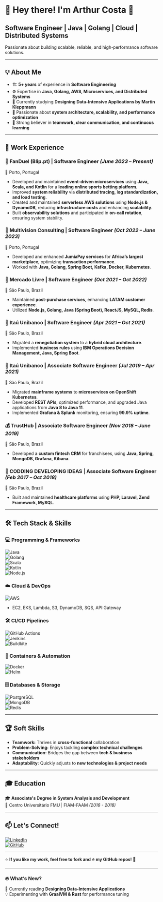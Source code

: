 # 👋 Hey there! I'm Arthur Costa 🚀  

## **Software Engineer | Java | Golang | Cloud | Distributed Systems**  
Passionate about building scalable, reliable, and high-performance software solutions.  

---

## 💡 **About Me**  
- 🏗️ **5+ years** of experience in **Software Engineering**  
- ⚙️ Expertise in **Java, Golang, AWS, Microservices, and Distributed Systems**  
- 📖 Currently studying **Designing Data-Intensive Applications by Martin Kleppmann**  
- 🎯 Passionate about **system architecture, scalability, and performance optimization**  
- 🤝 Strong believer in **teamwork, clear communication, and continuous learning**  

---

## 💼 **Work Experience**  

### 🚀 **FanDuel (Blip.pt) | Software Engineer** *(June 2023 – Present)*  
📍 Porto, Portugal  
- Developed and maintained **event-driven microservices** using **Java, Scala, and Kotlin** for a **leading online sports betting platform**.  
- Improved **system reliability** via **distributed tracing, log standardization, and load testing**.  
- Created and maintained **serverless AWS solutions** using **Node.js & DynamoDB**, reducing **infrastructure costs** and enhancing **scalability**.  
- Built **observability solutions** and participated in **on-call rotation**, ensuring system stability.  

### 🔹 **Multivision Consulting | Software Engineer** *(Oct 2022 – June 2023)*  
📍 Porto, Portugal  
- Developed and enhanced **JumiaPay services** for **Africa’s largest marketplace**, optimizing **transaction performance**.  
- Worked with **Java, Golang, Spring Boot, Kafka, Docker, Kubernetes**.  

### 🔹 **Mercado Livre | Software Engineer** *(Oct 2021 – Oct 2022)*  
📍 São Paulo, Brazil  
- Maintained **post-purchase services**, enhancing **LATAM customer experience**.  
- Utilized **Node.js, Golang, Java (Spring Boot), ReactJS, MySQL, Redis**.  

### 🏦 **Itaú Unibanco | Software Engineer** *(Apr 2021 – Oct 2021)*  
📍 São Paulo, Brazil  
- Migrated a **renegotiation system** to a **hybrid cloud architecture**.  
- Implemented **business rules** using **IBM Operations Decision Management, Java, Spring Boot**.  

### 🏦 **Itaú Unibanco | Associate Software Engineer** *(Jul 2019 – Apr 2021)*  
📍 São Paulo, Brazil  
- Migrated **mainframe systems** to **microservices on OpenShift Kubernetes**.  
- Developed **REST APIs**, optimized performance, and upgraded Java applications from **Java 8 to Java 11**.  
- Implemented **Grafana & Splunk** monitoring, ensuring **99.9% uptime**.  

### 💰 **TrustHub | Associate Software Engineer** *(Nov 2018 – June 2019)*  
📍 São Paulo, Brazil  
- Developed a **custom fintech CRM** for franchisees, using **Java, Spring, MongoDB, Grafana, Kibana**.  

### 🏥 **CODDING DEVELOPING IDEAS | Associate Software Engineer** *(Feb 2017 – Oct 2018)*  
📍 São Paulo, Brazil  
- Built and maintained **healthcare platforms** using **PHP, Laravel, Zend Framework, MySQL**.  

---

## 🛠 **Tech Stack & Skills**  

### **💻 Programming & Frameworks**  
![Java](https://img.shields.io/badge/Java-ED8B00?style=for-the-badge&logo=openjdk&logoColor=white)  
![Golang](https://img.shields.io/badge/Go-00ADD8?style=for-the-badge&logo=go&logoColor=white)  
![Scala](https://img.shields.io/badge/Scala-%23DC322F.svg?logo=scala&logoColor=white)  
![Kotlin](https://img.shields.io/badge/Kotlin-%237F52FF.svg?logo=kotlin&logoColor=white)  
![Node.js](https://img.shields.io/badge/Node.js-43853D?style=for-the-badge&logo=node.js&logoColor=white)  

### **☁️ Cloud & DevOps**  
![AWS](https://img.shields.io/badge/AWS-232F3E?style=for-the-badge&logo=amazon-aws&logoColor=white)  
- EC2, EKS, Lambda, S3, DynamoDB, SQS, API Gateway  

### **🛠️ CI/CD Pipelines**  
![GitHub Actions](https://img.shields.io/badge/GitHub_Actions-2088FF?logo=github-actions&logoColor=white)  
![Jenkins](https://img.shields.io/badge/Jenkins-D24939?logo=jenkins&logoColor=white)  
![Buildkite](https://img.shields.io/badge/Buildkite-9252F5?style=for-the-badge&logo=buildkite&logoColor=white)  

### **🐳 Containers & Automation**  
![Docker](https://img.shields.io/badge/Docker-2496ED?style=for-the-badge&logo=docker&logoColor=white)  
![Helm](https://img.shields.io/badge/Helm-0F1689?logo=helm&logoColor=fff)  

### **🗄️ Databases & Storage**  
![PostgreSQL](https://img.shields.io/badge/PostgreSQL-316192?style=for-the-badge&logo=postgresql&logoColor=white)  
![MongoDB](https://img.shields.io/badge/MongoDB-47A248?style=for-the-badge&logo=mongodb&logoColor=white)  
![Redis](https://img.shields.io/badge/Redis-%23DD0031.svg?logo=redis&logoColor=white)  

---

## 🏆 **Soft Skills**  
- **Teamwork:** Thrives in **cross-functional** collaboration  
- **Problem-Solving:** Enjoys tackling **complex technical challenges**  
- **Communication:** Bridges the gap between **tech & business stakeholders**  
- **Adaptability:** Quickly adjusts to **new technologies & project needs**  

---

## 🎓 **Education**  
🎓 **Associate's Degree in System Analysis and Development**  
📍 Centro Universitário FMU | FIAM-FAAM *(2016 - 2018)*  

---

## 📫 **Let's Connect!**  
[![LinkedIn](https://img.shields.io/badge/LinkedIn-arthur--alves--da--costa-blue?style=for-the-badge&logo=linkedin)](https://www.linkedin.com/in/arthur-alves-da-costa)  
[![GitHub](https://img.shields.io/badge/GitHub-arthur--costa-black?style=for-the-badge&logo=github)](https://github.com/thukabjj)  

---

⭐ **If you like my work, feel free to fork and ⭐ my GitHub repos!** 🚀  

---

### 🔥 **What’s New?**
📖 Currently reading **Designing Data-Intensive Applications**  
💡 Experimenting with **GraalVM & Rust** for performance tuning  

